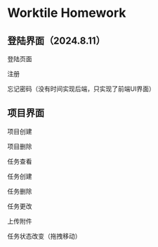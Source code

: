 # Worktile Homework

## 登陆界面（2024.8.11）
登陆页面

注册

忘记密码（没有时间实现后端，只实现了前端UI界面）

## 项目界面
项目创建

项目删除

任务查看

任务创建

任务删除

任务更改

上传附件

任务状态改变（拖拽移动）